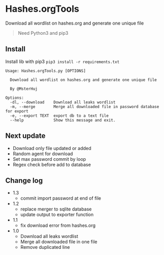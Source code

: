 # Hashes.orgTools
Download all wordlist on hashes.org and generate one unique file
> Need Python3 and pip3
## Install

Install lib with pip3 `pip3 install -r requirements.txt`

````
Usage: Hashes.orgTools.py [OPTIONS]

  Download all wordlist on hashes.org and generate one unique file

  By @MsterHuj

Options:
  -dl, --download    Download all leaks wordlist
  -m, --merge        Merge all downloaded file in password database for export
  -e, --export TEXT  export db to a text file
  --help             Show this message and exit.
````

## Next update
 * Download only file updated or added
 * Random agent for download
 * Set max password commit by loop
 * Regex check before add to database

## Change log
 * 1.3
   * commit import password at end of file
 * 1.2
   * replace merger to sqlite database
   * update output to exporter function
 * 1.1
   * fix download error from hashes.org
 * 1.0
   * Download all leaks wordlist
   * Merge all downloaded file in one file
   * Remove duplicated line